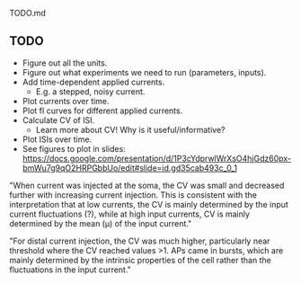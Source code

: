 TODO.md

## TODO

- Figure out all the units.
- Figure out what experiments we need to run (parameters, inputs).
- Add time-dependent applied currents.
    - E.g. a stepped, noisy current.
- Plot currents over time.
- Plot fI curves for different applied currents.
- Calculate CV of ISI.
    - Learn more about CV! Why is it useful/informative?
- Plot ISIs over time.
- See figures to plot in slides: 
    https://docs.google.com/presentation/d/1P3cYdprwlWrXsO4hjGdz60px-bmWu7g9qO2HRPGbbUo/edit#slide=id.gd35cab493c_0_1

"When current was 
injected at the soma, the CV was small and decreased further
with increasing current injection. This is consistent with the
interpretation that at low currents, the CV is mainly determined 
by the input current fluctuations (?), while at high input
currents, CV is mainly determined by the mean (µ) of the input
current."

"For distal current injection, the CV was much higher, 
particularly near threshold where the CV reached values >1. 
APs came in bursts, which are mainly determined by the
intrinsic properties of the cell rather than the fluctuations in
the input current."